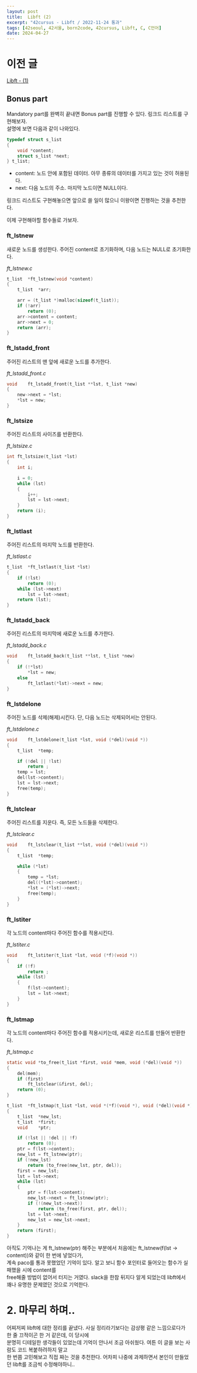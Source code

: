```yaml
---
layout: post
title:  Libft (2)
excerpt: "42cursus - Libft / 2022-11-24 통과"
tags: [42seoul, 42서울, born2code, 42cursus, Libft, C, C언어]
date: 2024-04-27
---
```


# 이전 글
<a href="/categories/42seoul/42cursus/Libft-(1)">Libft - (1)</a>

## Bonus part

Mandatory part를 완벽히 끝내면 Bonus part를 진행할 수 있다. 링크드 리스트를 구현해보자.  
설명에 보면 다음과 같이 나와있다.
```c
typedef struct s_list
{
	void *content;
	struct s_list *next;
} t_list;
```
- content: 노드 안에 포함된 데이터. 아무 종류의 데이터를 가지고 있는 것이 허용된다.
- next: 다음 노드의 주소. 마지막 노드이면 NULL이다.

링크드 리스트도 구현해놓으면 앞으로 쓸 일이 많으니 이왕이면 진행하는 것을 추천한다.

이제 구현해야할 함수들로 가보자.

### ft_lstnew

새로운 노드를 생성한다. 주어진 content로 초기화하며, 다음 노드는 NULL로 초기화한다.

*ft_lstnew.c*
```c
t_list	*ft_lstnew(void *content)
{
	t_list	*arr;

	arr = (t_list *)malloc(sizeof(t_list));
	if (!arr)
		return (0);
	arr->content = content;
	arr->next = 0;
	return (arr);
}
```

### ft_lstadd_front

주어진 리스트의 맨 앞에 새로운 노드를 추가한다.

*ft_lstadd_front.c*
```c
void	ft_lstadd_front(t_list **lst, t_list *new)
{
	new->next = *lst;
	*lst = new;
}
```

### ft_lstsize

주어진 리스트의 사이즈를 반환한다.

*ft_lstsize.c*
```c
int	ft_lstsize(t_list *lst)
{
	int	i;

	i = 0;
	while (lst)
	{
		i++;
		lst = lst->next;
	}
	return (i);
}
```

### ft_lstlast

주어진 리스트의 마지막 노드를 반환한다.

*ft_lstlast.c*
```c
t_list	*ft_lstlast(t_list *lst)
{
	if (!lst)
		return (0);
	while (lst->next)
		lst = lst->next;
	return (lst);
}
```

### ft_lstadd_back

주어진 리스트의 마지막에 새로운 노드를 추가한다.

*ft_lstadd_back.c*
```c
void	ft_lstadd_back(t_list **lst, t_list *new)
{
	if (!*lst)
		*lst = new;
	else
		ft_lstlast(*lst)->next = new;
}
```

### ft_lstdelone

주어진 노드를 삭제(해제)시킨다. 단, 다음 노드는 삭제되어서는 안된다.

*ft_lstdelone.c*
```c
void	ft_lstdelone(t_list *lst, void (*del)(void *))
{
	t_list	*temp;

	if (!del || !lst)
		return ;
	temp = lst;
	del(lst->content);
	lst = lst->next;
	free(temp);
}
```

### ft_lstclear

주어진 리스트를 지운다. 즉, 모든 노드들을 삭제한다.  

*ft_lstclear.c*
```c
void	ft_lstclear(t_list **lst, void (*del)(void *))
{
	t_list	*temp;

	while (*lst)
	{
		temp = *lst;
		del((*lst)->content);
		*lst = (*lst)->next;
		free(temp);
	}
}
```

### ft_lstiter

각 노드의 content마다 주어진 함수를 적용시킨다.  

*ft_lstiter.c*
```c
void	ft_lstiter(t_list *lst, void (*f)(void *))
{
	if (!f)
		return ;
	while (lst)
	{
		f(lst->content);
		lst = lst->next;
	}
}
```

### ft_lstmap

각 노드의 content마다 주어진 함수를 적용시키는데, 새로운 리스트를 만들어 반환한다.

*ft_lstmap.c*
```c
static void	*to_free(t_list *first, void *mem, void (*del)(void *))
{
	del(mem);
	if (first)
		ft_lstclear(&first, del);
	return (0);
}

t_list	*ft_lstmap(t_list *lst, void *(*f)(void *), void (*del)(void *))
{
	t_list	*new_lst;
	t_list	*first;
	void	*ptr;

	if (!lst || !del || !f)
		return (0);
	ptr = f(lst->content);
	new_lst = ft_lstnew(ptr);
	if (!new_lst)
		return (to_free(new_lst, ptr, del));
	first = new_lst;
	lst = lst->next;
	while (lst)
	{
		ptr = f(lst->content);
		new_lst->next = ft_lstnew(ptr);
		if (!(new_lst->next))
			return (to_free(first, ptr, del));
		lst = lst->next;
		new_lst = new_lst->next;
	}
	return (first);
}
```

아직도 기억나는 게 ft_lstnew(ptr) 해주는 부분에서 처음에는 ft_lstnew(f(lst -> content))와 같이 한 번에 넣었다가,  
계속 paco를 통과 못했었던 기억이 있다. 알고 보니 함수 포인터로 들어오는 함수가 실패했을 시에 content를  
free해줄 방법이 없어서 터지는 거였다. slack을 한참 뒤지다 알게 되었는데 libft에서 꽤나 유명한 문제였던 것으로 기억한다.

# 2. 마무리 하며..

어찌저찌 libft에 대한 정리를 끝냈다. 사실 정리라기보다는 감상평 같은 느낌으로다가 한 줄 끄적이곤 한 거 같은데, 이 당시에  
분명히 디테일한 생각들이 있었는데 기억이 안나서 조금 아쉬웠다. 여튼 이 글을 보는 사람도 코드 복붙하려하지 말고  
한 번쯤 고민해보고 직접 짜는 것을 추천한다. 어차피 나중에 과제하면서 본인이 만들었던 libft를 조금씩 수정해야하니..